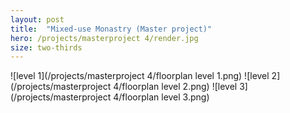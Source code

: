 ```yaml
---
layout: post
title:  "Mixed-use Monastry (Master project)"
hero: /projects/masterproject 4/render.jpg
size: two-thirds
---
```


![level 1](/projects/masterproject 4/floorplan level 1.png)
![level 2](/projects/masterproject 4/floorplan level 2.png)
![level 3](/projects/masterproject 4/floorplan level 3.png)
